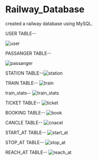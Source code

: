 # Railway_Database

created a railway database using MySQL.



USER TABLE--

![user](https://user-images.githubusercontent.com/88641285/198898157-344a0b75-8df9-4c0f-bef5-a8e225de1362.png)

PASSANGER TABLE--

![passanger](https://user-images.githubusercontent.com/88641285/198898325-ec0e7de6-777b-4f2e-ba78-1d7534396f51.png)

STATION TABLE--![station](https://user-images.githubusercontent.com/88641285/198898502-82e55567-26a8-48f4-b3b9-6baeedde5b75.png)


TRAIN TABLE--
![train](https://user-images.githubusercontent.com/88641285/198898201-4a95c309-5160-455f-be75-ab88136dcaaf.png)

train_stats--
![train_stats](https://user-images.githubusercontent.com/88641285/198898211-9d4491c8-3fd5-4b39-ada5-efa3ab433f4c.png)

TICKET TABLE--
![ticket](https://user-images.githubusercontent.com/88641285/198898272-c8434292-242b-4160-93ad-01fd741efd9a.png)


BOOKING TABLE--
![book](https://user-images.githubusercontent.com/88641285/198898289-57586690-5171-43fd-b0f0-985e07a4f535.png)

CANCLE TABLE--
![cnacel](https://user-images.githubusercontent.com/88641285/198898303-3a92980d-6511-4d55-acf5-4db64350c01b.png)

START_AT TABLE--
![start_at](https://user-images.githubusercontent.com/88641285/198898337-cf492678-3c3d-451d-8afb-026213ed8688.png)

STOP_AT TABLE--
![stop_at](https://user-images.githubusercontent.com/88641285/198898344-967c1a5e-6791-4a50-8ab7-cdc3b39df3c7.png)

REACH_AT TABLE--
![reach_at](https://user-images.githubusercontent.com/88641285/198898368-6783e407-fb61-4fbe-af07-53696877597d.png)

